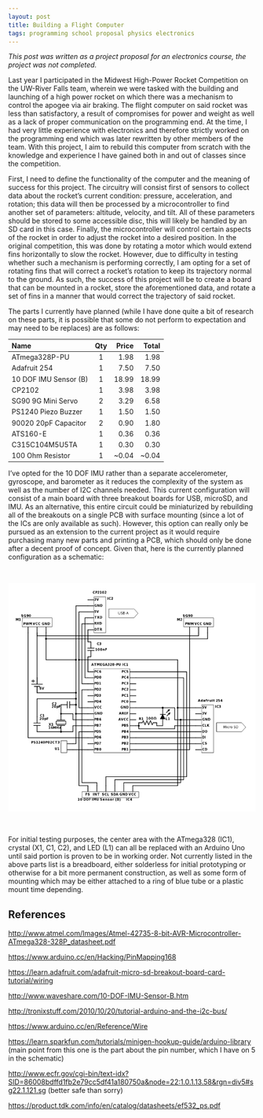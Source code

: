 ```yaml
---
layout: post
title: Building a Flight Computer
tags: programming school proposal physics electronics
---
```


*This post was written as a project proposal for an electronics course, the
project was not completed.*

Last year I participated in the Midwest High-Power Rocket Competition on the
UW-River Falls team, wherein we were tasked with the building and launching of a
high power rocket on which there was a mechanism to control the apogee via air
braking. The flight computer on said rocket was less than satisfactory, a result
of compromises for power and weight as well as a lack of proper communication on
the programming end. At the time, I had very little experience with electronics
and therefore strictly worked on the programming end which was later rewritten
by other members of the team. With this project, I aim to rebuild this computer
from scratch with the knowledge and experience I have gained both in and out of
classes since the competition.

First, I need to define the functionality of the computer and the meaning of
success for this project. The circuitry will consist first of sensors to collect
data about the rocket’s current condition: pressure, acceleration, and rotation;
this data will then be processed by a microcontroller to find another set of
parameters: altitude, velocity, and tilt. All of these parameters should be
stored to some accessible disc, this will likely be handled by an SD card in
this case. Finally, the microcontroller will control certain aspects of the
rocket in order to adjust the rocket into a desired position. In the original
competition, this was done by rotating a motor which would extend fins
horizontally to slow the rocket. However, due to difficulty in testing whether
such a mechanism is performing correctly, I am opting for a set of rotating fins
that will correct a rocket’s rotation to keep its trajectory normal to the
ground. As such, the success of this project will be to create a board that can
be mounted in a rocket, store the aforementioned data, and rotate a set of fins
in a manner that would correct the trajectory of said rocket.

The parts I currently have planned (while I have done quite a bit of research on
these parts, it is possible that some do not perform to expectation and may need
to be replaces) are as follows:

Name|Qty|Price|Total
:-----|:-----:|-----:|-----:
ATmega328P-PU|1|1.98|1.98
Adafruit 254|1|7.50|7.50
10 DOF IMU Sensor (B)|1|18.99|18.99
CP2102|1|3.98|3.98
SG90 9G Mini Servo|2|3.29|6.58
PS1240 Piezo Buzzer|1|1.50|1.50
90020 20pF Capacitor|2|0.90|1.80
ATS160-E|1|0.36|0.36
C315C104M5U5TA|1|0.30|0.30
100 Ohm Resistor|1|~0.04|~0.04

I’ve opted for the 10 DOF IMU rather than a separate accelerometer, gyroscope,
and barometer as it reduces the complexity of the system as well as the number
of I2C channels needed. This current configuration will consist of a main board
with three breakout boards for USB, microSD, and IMU. As an alternative, this
entire circuit could be miniaturized by rebuilding all of the breakouts on a
single PCB with surface mounting (since a lot of the ICs are only available as
such). However, this option can really only be pursued as an extension to the
current project as it would require purchasing many new parts and printing a
PCB, which should only be done after a decent proof of concept. Given that, here
is the currently planned configuration as a schematic:

<br>

![Flight Computer Schematic](/assets/img/flight-schematic.png)

<br>

For initial testing purposes, the center area with the ATmega328 (IC1), crystal
(X1, C1, C2), and LED (L1) can all be replaced with an Arduino Uno until said
portion is proven to be in working order. Not currently listed in the above
parts list is a breadboard, either solderless for initial prototyping or
otherwise for a bit more permanent construction, as well as some form of
mounting which may be either attached to a ring of blue tube or a plastic mount
time depending.

## References

http://www.atmel.com/Images/Atmel-42735-8-bit-AVR-Microcontroller-ATmega328-328P_datasheet.pdf

https://www.arduino.cc/en/Hacking/PinMapping168

https://learn.adafruit.com/adafruit-micro-sd-breakout-board-card-tutorial/wiring

http://www.waveshare.com/10-DOF-IMU-Sensor-B.htm

http://tronixstuff.com/2010/10/20/tutorial-arduino-and-the-i2c-bus/

https://www.arduino.cc/en/Reference/Wire

https://learn.sparkfun.com/tutorials/minigen-hookup-guide/arduino-library
(main point from this one is the part about the pin number, which I have on 5 in
the schematic)

http://www.ecfr.gov/cgi-bin/text-idx?SID=86008bdffd1fb2e79cc5df41a180750a&node=22:1.0.1.13.58&rgn=div5#sg22.1.121.sg
(better safe than sorry)

https://product.tdk.com/info/en/catalog/datasheets/ef532_ps.pdf
